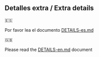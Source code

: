 ## Detalles extra  / Extra details

🇪🇸

Por favor lea el documento [DETAILS-es.md](DETAILS-es.md)

🇬🇧

Please read the [DETAILS-en.md](DETAILS-en.md) document
